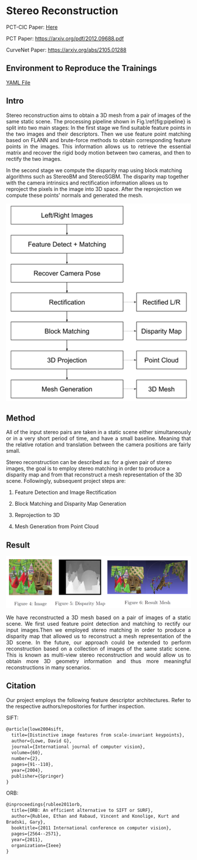 # Stereo Reconstruction

PCT-CIC Paper: <a href="/docs/PCT-CIC_Paper.pdf" class="image fit"> Here </a>

PCT Paper: https://arxiv.org/pdf/2012.09688.pdf

CurveNet Paper: https://arxiv.org/abs/2105.01288


## Environment to Reproduce the Trainings

[YAML File](project_env.yaml)

## Intro

<p align="justify"> Stereo reconstruction aims to obtain a 3D mesh from a pair of images of the same static scene. The processing pipeline shown in Fig.\ref{fig:pipeline} is split into two main stages: In the first stage we find suitable feature points in the two images and their descriptors. Then we use feature point matching based on FLANN and brute-force methods to obtain corresponding feature points in the images. This information allows us to retrieve the essential matrix and recover the rigid body motion between two cameras, and then to rectify the two images.

In the second stage we compute the disparity map using block matching algorithms such as StereoBM and StereoSGBM. The disparity map together with the camera intrinsics and rectification information allows us to reproject the pixels in the image into 3D space. After the reprojection we compute these points' normals and generated the mesh. </p>

<p float="center">
  <img src="images/SR_Pipeline.png" width="700" />
</p>


## Method

<p align="justify">  All of the input stereo pairs are taken in a static scene either simultaneously or in a very short period of time, and have a small baseline. Meaning that the relative rotation and translation between the camera positions are fairly small. 

Stereo reconstruction can be described as: for a given pair of stereo images, the goal is to employ stereo matching in order to produce a disparity map and from that reconstruct a mesh representation of the 3D scene. Followingly, subsequent project steps are:

1. Feature Detection and Image Rectification

2. Block Matching and Disparity Map Generation

3. Reprojection to 3D

4. Mesh Generation from Point Cloud </p>


## Result

<p float="center">
  <img src="images/SR_Result.png" width="700" />
</p>

<p align="justify"> We have reconstructed a 3D mesh based on a pair of images of a static scene.  We first used feature point detection and matching to rectify our input images.Then we employed stereo matching in order to produce a disparity map that allowed us to reconstruct a mesh representation of the 3D scene. In  the  future,  our  approach  could  be  extended  to  perform  reconstruction  based  on a  collection  of  images  of  the  same  static  scene. This  is  known  as multi-view  stereo reconstruction and would allow us to obtain more 3D geometry information and thus more meaningful reconstructions in many scenarios. </p>


## Citation

<p align="justify"> Our project employs the following feature descriptor architectures. Refer to the respective authors/repositories for further inspection. </p>

SIFT:

```
@article{lowe2004sift,
  title={Distinctive image features from scale-invariant keypoints},
  author={Lowe, David G},
  journal={International journal of computer vision},
  volume={60},
  number={2},
  pages={91--110},
  year={2004},
  publisher={Springer}
}
```

ORB:

```
@inproceedings{rublee2011orb,
  title={ORB: An efficient alternative to SIFT or SURF},
  author={Rublee, Ethan and Rabaud, Vincent and Konolige, Kurt and Bradski, Gary},
  booktitle={2011 International conference on computer vision},
  pages={2564--2571},
  year={2011},
  organization={Ieee}
}
```
